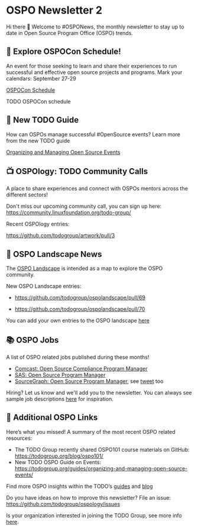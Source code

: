 # OSPO Newsletter 2

Hi there 👋 Welcome to #OSPONews, the monthly newsletter to stay up to date in Open Source Program Office (OSPO) trends.

## 📢 Explore OSPOCon Schedule!

An event for those seeking to learn and share their experiences to run successful and effective open source projects and programs. Mark your calendars: September 27-29

[OSPOCon Schedule](https://events.linuxfoundation.org/ospocon/)

TODO OSPOCon schedule

## 📖 New TODO Guide

How can OSPOs manage successful #OpenSource events? Learn more from the new TODO guide

[Organizing and Managing Open Source Events](https://todogroup.org/guides/organizing-and-managing-open-source-events/)

## 📺 OSPOlogy: TODO Community Calls

A place to share experiences and connect with OSPOs mentors across the different sectors! 

Don't miss our upcoming community call, you can sign up here: https://community.linuxfoundation.org/todo-group/

Recent OSPOlogy entries:

https://github.com/todogroup/artwork/pull/3

## 🌄 OSPO Landscape News

The [OSPO Landscape](https://l.todogroup.org) is intended as a map to explore the OSPO community.

New OSPO Landscape entries:

* https://github.com/todogroup/ospolandscape/pull/69

* https://github.com/todogroup/ospolandscape/pull/70

You can add your own entries to the OSPO landscape [here](https://github.com/todogroup/ospolandscape#new-entries)

## 📚 OSPO Jobs

A list of OSPO related jobs published during these months!

* [Comcast: Open Source Compliance Program Manager](https://twitter.com/BrittanyIstenes/status/1423336288577540106)
* [SAS: Open Source Program Manager](https://www.linkedin.com/jobs/view/2646768711/)
* [SourceGraph: Open Source Program Manager](https://boards.greenhouse.io/sourcegraph91/jobs/4070028004), see [tweet](https://twitter.com/samson_goddy/status/1419728902835081218?s=11) too

Hiring? Let us know and we'll add you to the newsletter. You can always see sample job descriptions [here](https://github.com/todogroup/job-descriptions) for inspiration.

## 👀 Additional OSPO Links 

Here’s what you missed! A summary of the most recent OSPO related resources:

* The TODO Group recently shared OSPO101 course materials on GitHub: https://todogroup.org/blog/ospo101/
* New TODO OSPO Guide on Events: https://todogroup.org/guides/organizing-and-managing-open-source-events/

Find more OSPO insights within the TODO’s [guides](https://todogroup.org/guides/) and [blog](https://todogroup.org/blog/)

Do you have ideas on how to improve this newsletter? File an issue: https://github.com/todogroup/ospology/issues

Is your organization interested in joining the TODO Group, see more info [here](https://todogroup.org/join/).
